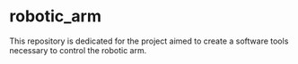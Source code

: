 # robotic_arm
This repository is dedicated for the project aimed to create a software tools necessary to control the robotic arm.
